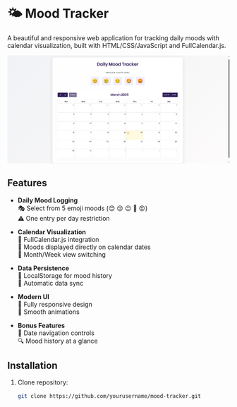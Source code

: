 # 🌤️ Mood Tracker

A beautiful and responsive web application for tracking daily moods with calendar visualization, built with HTML/CSS/JavaScript and FullCalendar.js.

![Demo Screenshot](screenshot.png) <!-- Add your screenshot here -->

## Features

- **Daily Mood Logging**  
  🎭 Select from 5 emoji moods (😊 😢 😐 🤩 😡)  
  ⚠️ One entry per day restriction

- **Calendar Visualization**  
  📅 FullCalendar.js integration  
  🌈 Moods displayed directly on calendar dates  
  🔄 Month/Week view switching

- **Data Persistence**  
  💾 LocalStorage for mood history  
  🔄 Automatic data sync

- **Modern UI**  
  📱 Fully responsive design  
  🚀 Smooth animations

- **Bonus Features**  
  📆 Date navigation controls  
  🔍 Mood history at a glance  

## Installation

1. Clone repository:
   ```bash
   git clone https://github.com/yourusername/mood-tracker.git